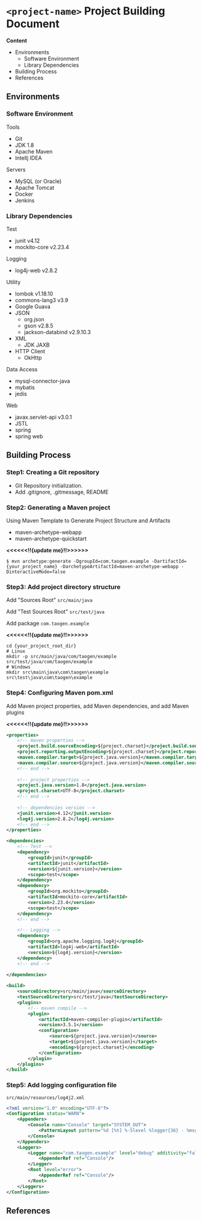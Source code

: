 # `<project-name>` Project Building Document

**Content**

- Environments
  - Software Environment
  - Library Dependencies
- Building Process
- References

## Environments

### Software Environment

Tools

- Git
- JDK 1.8
- Apache Maven
- Intellj IDEA

Servers

- MySQL (or Oracle)
- Apache Tomcat
- Docker
- Jenkins

### Library Dependencies

Test

- junit v4.12
- mockito-core v2.23.4

Logging

- log4j-web v2.8.2

Utility

- lombok v1.18.10
- commons-lang3 v3.9
- Google Guava
- JSON
  - org.json
  - gson v2.8.5
  - jackson-databind v2.9.10.3
- XML
  - JDK JAXB
- HTTP Client
  - OkHttp

Data Access

- mysql-connector-java
- mybatis
- jedis

Web

- javax.servlet-api v3.0.1
- JSTL
- spring
- spring web

## Building Process

### Step1: Creating a Git repository

- Git Repository initialization.
- Add .gitignore, .gitmessage, README

### Step2: Generating a Maven project

Using Maven Template to Generate Project Structure and Artifacts

- maven-archetype-webapp 
- maven-archetype-quickstart

**<<<<<<!!{update me}!!>>>>>>**

```
$ mvn archetype:generate -DgroupId=com.taogen.example -DartifactId={your_project_name} -DarchetypeArtifactId=maven-archetype-webapp -DinteractiveMode=false
```



### Step3: Add project directory structure

Add "Sources Root" `src/main/java`

Add "Test Sources Root" `src/test/java`

Add package `com.taogen.example`

**<<<<<<!!{update me}!!>>>>>>**

```
cd {your_project_root_dir}
# Linux
mkdir -p src/main/java/com/taogen/example src/test/java/com/taogen/example
# Windows
mkdir src\main\java\com\taogen\example src\test\java\com\taogen\example
```



### Step4: Configuring Maven pom.xml

Add Maven project properties, add Maven dependencies, and add Maven plugins

**<<<<<<!!{update me}!!>>>>>>**

```xml
<properties>
    <!-- maven properties -->
    <project.build.sourceEncoding>${project.charset}</project.build.sourceEncoding>
    <project.reporting.outputEncoding>${project.charset}</project.reporting.outputEncoding>
    <maven.compiler.target>${project.java.version}</maven.compiler.target>
    <maven.compiler.source>${project.java.version}</maven.compiler.source>
    <!-- end -->
    
    <!-- project properties -->
    <project.java.version>1.8</project.java.version>
    <project.charset>UTF-8</project.charset>
    <!-- end -->
    
    <!-- dependencies version -->
    <junit.version>4.12</junit.version>
    <log4j.version>2.8.2</log4j.version>
    <!-- end -->
</properties>

<dependencies>
    <!-- Test -->
    <dependency>
        <groupId>junit</groupId>
        <artifactId>junit</artifactId>
        <version>${junit.version}</version>
        <scope>test</scope>
    </dependency>
    <dependency>
        <groupId>org.mockito</groupId>
        <artifactId>mockito-core</artifactId>
        <version>2.23.4</version>
        <scope>test</scope>
    </dependency>
    <!-- end -->

    <!-- Logging -->
    <dependency>
        <groupId>org.apache.logging.log4j</groupId>
        <artifactId>log4j-web</artifactId>
        <version>${log4j.version}</version>
    </dependency>
    <!-- end -->
    
</dependencies>

<build>
    <sourceDirectory>src/main/java</sourceDirectory>
    <testSourceDirectory>src/test/java</testSourceDirectory>
    <plugins>
        <!-- maven compile -->
        <plugin>
            <artifactId>maven-compiler-plugin</artifactId>
            <version>3.5.1</version>
            <configuration>
                <source>${project.java.version}</source>
                <target>${project.java.version}</target>
                <encoding>${project.charset}</encoding>
            </configuration>
        </plugin>
    </plugins>
</build>
```



### Step5: Add logging configuration file

`src/main/resources/log4j2.xml`

```xml
<?xml version="1.0" encoding="UTF-8"?>
<Configuration status="WARN">
    <Appenders>
        <Console name="Console" target="SYSTEM_OUT">
            <PatternLayout pattern="%d [%t] %-5level %logger{36} - %msg%n"/>
        </Console>
    </Appenders>
    <Loggers>
        <Logger name="com.taogen.example" level="debug" additivity="false">
            <AppenderRef ref="Console"/>
        </Logger>
        <Root level="error">
            <AppenderRef ref="Console"/>
        </Root>
    </Loggers>
</Configuration>
```



## References